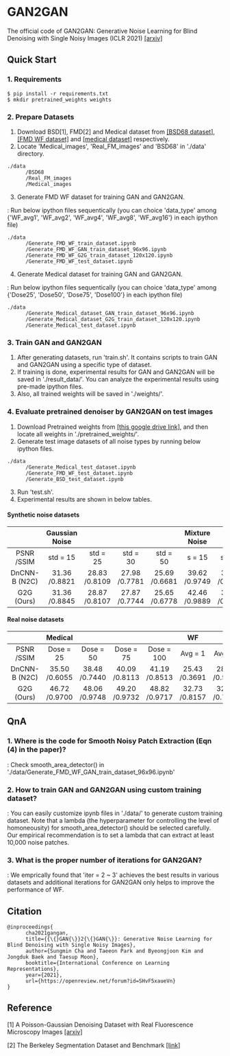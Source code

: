 # GAN2GAN

The official code of GAN2GAN: Generative Noise Learning for Blind Denoising with Single Noisy Images (ICLR 2021) [[arxiv]](https://arxiv.org/abs/1905.10488)

## Quick Start

### 1. Requirements

```
$ pip install -r requirements.txt
$ mkdir pretrained_weights weights
```

### 2. Prepare Datasets

1) Download BSD[1], FMD[2] and Medical dataset from [[BSD68 dataset]](https://drive.google.com/file/d/10CJDhU9iYp3Ca_T1gLdzrg4Zl2Jmw7Lj/view?usp=sharing), [[FMD WF dataset]](https://drive.google.com/file/d/10T9uJv0ah_kCVvpjt4OCh0Rc5fqLqwvk/view?usp=sharing) and [[medical dataset]](https://drive.google.com/file/d/10MI6R3vkwBKrtHhW2TKOPs56dzH8p_5t/view?usp=sharing) respectively.
2) Locate 'Medical_images', 'Real_FM_images' and 'BSD68' in './data' directory.

```
./data
      /BSD68 
      /Real_FM_images 
      /Medical_images 
```

3) Generate FMD WF dataset for training GAN and GAN2GAN.

: Run below ipython files sequentically (you can choice 'data_type' among {'WF_avg1', 'WF_avg2', 'WF_avg4', 'WF_avg8', 'WF_avg16'} in each ipython file)

```
./data
      /Generate_FMD_WF_train_dataset.ipynb 
      /Generate_FMD_WF_GAN_train_dataset_96x96.ipynb 
      /Generate_FMD_WF_G2G_train_dataset_120x120.ipynb
      /Generate_FMD_WF_test_dataset.ipynb
```

4) Generate Medical dataset for training GAN and GAN2GAN.

: Run below ipython files sequentically (you can choice 'data_type' among {'Dose25', 'Dose50', 'Dose75', 'Dose100'} in each ipython file)

```
./data
      /Generate_Medical_dataset_GAN_train_dataset_96x96.ipynb
      /Generate_Medical_dataset_G2G_train_dataset_120x120.ipynb
      /Generate_Medical_test_dataset.ipynb
```

### 3. Train GAN and GAN2GAN
1) After generating datasets, run 'train.sh'. It contains scripts to train GAN and GAN2GAN using a specific type of dataset.
2) If training is done, experimental results for GAN and GAN2GAN will be saved in './result_data/'. You can analyze the experimental results using pre-made ipython files.
3) Also, all trained weights will be saved in './weights/'.

### 4. Evaluate pretrained denoiser by GAN2GAN on test images

1) Download Pretrained weights from [[this google drive link]](https://drive.google.com/file/d/103YjwKT5ZnB4Z_NKZhlh8X3SrM6k_BDr/view?usp=sharing), and then locate all weights in './pretrained_weights/'.
2) Generate test image datasets of all noise types by running below ipython files.

```
./data
      /Generate_Medical_test_dataset.ipynb
      /Generate_FMD_WF_test_dataset.ipynb
      /Generate_BSD_test_dataset.ipynb
```

3) Run 'test.sh'.
4) Experimental results are shown in below tables.

#### Synthetic noise datasets
|               | Gaussian Noise |               |               |               | Mixture Noise |               |               |               | Correlated Noise |               |
|:-------------:|:--------------:|:-------------:|:-------------:|:-------------:|:-------------:|:-------------:|:-------------:|:-------------:|:----------------:|:-------------:|
|   PSNR /SSIM  |    std = 15    |    std = 25   |    std = 30   |    std = 50   |     s = 15    |     s = 25    |     s = 30    |     s = 50    |     std = 15     |    std = 25   |
| DnCNN-B (N2C) |  31.36 /0.8821 | 28.83 /0.8109 | 27.98 /0.7781 | 25.69 /0.6681 | 39.62 /0.9749 | 37.22 /0.9607 | 30.49 /0.8620 | 30.12 /0.8521 |   30.82 /0.8997  | 27.36 /0.8233 |
|   G2G (Ours)  |  31.36 /0.8845 | 28.87 /0.8107 | 27.87 /0.7744 | 25.65 /0.6778 | 42.46 /0.9889 | 39.65 /0.9812 | 30.41 /0.8562 | 29.93 /0.8450 |   31.21 /0.8976  | 27.50 /0.8188 |

#### Real noise datasets
|               |    Medical    |               |               |               |       WF      |               |               |               |               |
|:-------------:|:-------------:|:-------------:|:-------------:|:-------------:|:-------------:|:-------------:|:-------------:|:-------------:|:-------------:|
|   PSNR /SSIM  |   Dose = 25   |   Dose = 50   |   Dose = 75   |   Dose = 100  |    Avg = 1    |    Avg = 2    |    Avg = 4    |    Avg = 8    |    Avg = 16   |
| DnCNN-B (N2C) | 35.50 /0.6055 | 38.48 /0.7440 | 40.09 /0.8113 | 41.19 /0.8513 | 25.43 /0.3691 | 28.36 /0.5256 | 31.32 /0.6909 | 34.63 /0.8122 | 37.82 /0.9121 |
|   G2G (Ours)  | 46.72 /0.9700 | 48.06 /0.9748 | 49.20 /0.9732 | 48.82 /0.9717 | 32.73 /0.8157 | 32.86 /0.7806 | 33.79 /0.8134 | 35.22 /0.8316 | 38.82 /0.9148 |
## QnA
### 1. Where is the code for Smooth Noisy Patch Extraction (Eqn (4) in the paper)?

: Check smooth_area_detector() in './data/Generate_FMD_WF_GAN_train_dataset_96x96.ipynb'

### 2. How to train GAN and GAN2GAN using custom training dataset?

: You can easily customize ipynb files in './data/' to generate custom training dataset. Note that a lambda (the hyperparameter for controlling the level of homoneousity) for smooth_area_detector() should be selected carefully. Our empirical recommendation is to set a lambda that can extract at least 10,000 noise patches.

### 3. What is the proper number of iterations for GAN2GAN?

: We emprically found that 'iter = 2 ~ 3' achieves the best results in various datasets and additional iterations for GAN2GAN only helps to improve the performance of WF.

## Citation

```
@inproceedings{
      cha2021gangan,
      title={{\{}GAN{\}}2{\{}GAN{\}}: Generative Noise Learning for Blind Denoising with Single Noisy Images},
      author={Sungmin Cha and Taeeon Park and Byeongjoon Kim and Jongduk Baek and Taesup Moon},
      booktitle={International Conference on Learning Representations},
      year={2021},
      url={https://openreview.net/forum?id=SHvF5xaueVn}
}
```

## Reference

[1] A Poisson-Gaussian Denoising Dataset with Real Fluorescence Microscopy Images [[arxiv]](https://arxiv.org/abs/1812.10366)

[2] The Berkeley Segmentation Dataset and Benchmark [[link]](https://www2.eecs.berkeley.edu/Research/Projects/CS/vision/bsds/)
